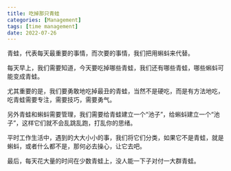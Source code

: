 ```yaml
---
title: 吃掉那只青蛙
categories: [Management]
tags: [time management]
date: 2022-07-26
---
```


青蛙，代表每天最重要的事情，而次要的事情，我们把用蝌蚪来代替。

每天早上，我们需要知道，今天要吃掉哪些青蛙，我们还有哪些青蛙，哪些蝌蚪可能变成青蛙。

尤其重要的是，我们要勇敢地吃掉最丑的青蛙，当然不是硬吃，而是有方法地吃，吃青蛙需要专注，需要技巧，需要勇气。

另外青蛙和蝌蚪需要管理，我们需要给青蛙建立一个“池子”，给蝌蚪建立一个“池子”，这样它们就不会乱跳乱跑，打乱你的思绪。

平时工作生活中，遇到的大大小小的事，我们将它们分类，如果它不是青蛙，就是蝌蚪，或者什么都不是，那何必去操心，让它去吧。

最后，每天花大量的时间在少数青蛙上，没人能一下子对付一大群青蛙。
